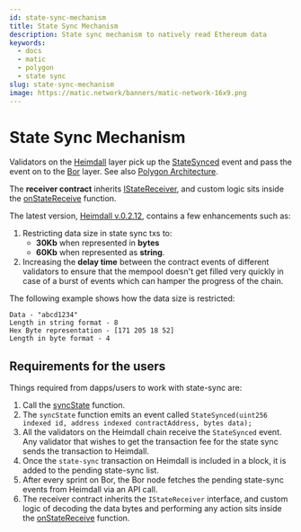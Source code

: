 ```yaml
---
id: state-sync-mechanism
title: State Sync Mechanism
description: State sync mechanism to natively read Ethereum data
keywords:
  - docs
  - matic
  - polygon
  - state sync
slug: state-sync-mechanism
image: https://matic.network/banners/matic-network-16x9.png
---
```


# **State Sync Mechanism**

Validators on the [Heimdall](/docs/maintain/glossary#heimdall) layer pick up the [StateSynced](https://github.com/maticnetwork/contracts/blob/a4c26d59ca6e842af2b8d2265be1da15189e29a4/contracts/root/stateSyncer/StateSender.sol#L24) event and pass the event on to the [Bor](/docs/maintain/glossary#bor) layer. See also [Polygon Architecture](/docs/pos/polygon-architecture).

The **receiver contract** inherits [IStateReceiver](https://github.com/maticnetwork/genesis-contracts/blob/master/contracts/IStateReceiver.sol), and custom logic sits inside the [onStateReceive](https://github.com/maticnetwork/genesis-contracts/blob/05556cfd91a6879a8190a6828428f50e4912ee1a/contracts/IStateReceiver.sol#L5) function.

The latest version, [Heimdall v.0.2.12](https://github.com/maticnetwork/heimdall/releases/tag/v0.2.12), contains a few enhancements such as:
1. Restricting data size in state sync txs to:
    * **30Kb** when represented in **bytes**
    * **60Kb** when represented as **string**.
2. Increasing the **delay time** between the contract events of different validators to ensure that the mempool doesn't get filled very quickly in case of a burst of events which can hamper the progress of the chain.

The following example shows how the data size is restricted:

```
Data - "abcd1234"
Length in string format - 8
Hex Byte representation - [171 205 18 52]
Length in byte format - 4
```

## **Requirements for the users**

Things required from dapps/users to work with state-sync are:

1. Call the [syncState](https://github.com/maticnetwork/contracts/blob/19163ddecf91db17333859ae72dd73c91bee6191/contracts/root/stateSyncer/StateSender.sol#L33) function.
2. The `syncState` function emits an event called `StateSynced(uint256 indexed id, address indexed contractAddress, bytes data);`
3. All the validators on the Heimdall chain receive the `StateSynced` event. Any validator that wishes to get the transaction fee for the state sync sends the transaction to Heimdall.
4. Once the `state-sync` transaction on Heimdall is included in a block, it is added to the pending state-sync list.
5. After every sprint on Bor, the Bor node fetches the pending state-sync events from Heimdall via an API call.
6. The receiver contract inherits the `IStateReceiver` interface, and custom logic of decoding the data bytes and performing any action sits inside the [onStateReceive](https://github.com/maticnetwork/genesis-contracts/blob/master/contracts/IStateReceiver.sol) function.
